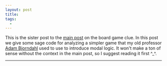 ```yaml
---
layout: post
title: 
tags:
  - 
---
```


This is the sister post to the [main post][1] on the board game clue. 
In this post we give some sage code for analyzing a simpler game that 
my old professor [Adam Bjorndahl][2] used to use to introduce modal logic.
It won't make a ton of sense without the context in the main post,
so I suggest reading it first ^_^.


---

[1]: /2023/01/17/clue.html
[2]: https://www.adambjorndahl.com/

